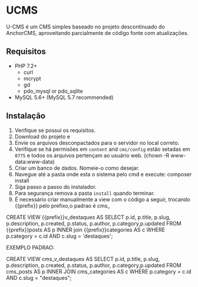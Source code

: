 # UCMS

U-CMS é um CMS simples baseado no projeto descontinuado do AnchorCMS, aproveitando parcialmente de código fonte com atualizações.

## Requisitos

- PHP 7.2+
    - curl
    - mcrypt
    - gd
    - pdo\_mysql or pdo\_sqlite
- MySQL 5.6+ (MySQL 5.7 recommended)

## Instalação

1. Verifique se possui os requisitos.
2. Download do projeto e 
3. Envie os arquivos desconpactados para o servidor no local correto.
4. Verifique se há permisões em  `content` and `cms/config` estão setadas em `0775` e todos os arquivos pertençam ao usuário web. (chown -R www-data:www-data)
5. Criar um banco de dados. Nomeie-o como desejar.
6. Navegue até a pasta onde esta o sistema pelo cmd e execute: composer install
7. Siga passo a passo do instalador.
8. Para segurança remova a pasta `install` quando terminar.
9. É necessário criar manualmente a view com o código a seguir, trocando {{prefix}} pelo prefixo,o padrao é cms_

CREATE VIEW {{prefix}}v_destaques AS SELECT p.id, p.title, p.slug, p.description, p.created, p.status, p.author, p.category,p.updated FROM {{prefix}}posts AS p INNER join {{prefix}}categories AS c WHERE p.category = c.id AND c.slug = 'destaques';

EXEMPLO PADRAO:

CREATE VIEW cms_v_destaques AS SELECT p.id, p.title, p.slug, p.description, p.created, p.status, p.author, p.category,p.updated
FROM cms_posts AS p INNER JOIN cms_categories AS c WHERE p.category = c.id AND c.slug = "destaques";
